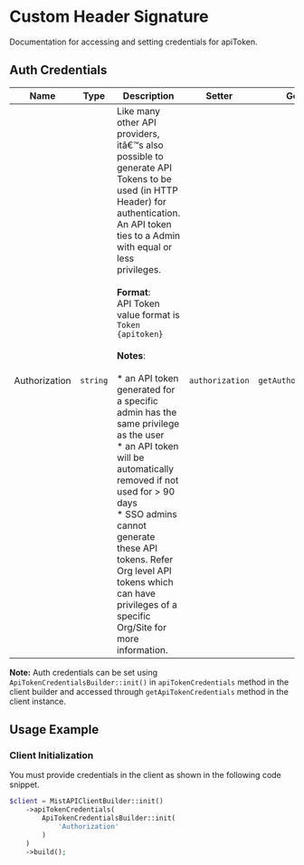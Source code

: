 
# Custom Header Signature



Documentation for accessing and setting credentials for apiToken.

## Auth Credentials

| Name | Type | Description | Setter | Getter |
|  --- | --- | --- | --- | --- |
| Authorization | `string` | Like many other API providers, itâ€™s also possible to generate API Tokens to be used (in HTTP Header) for authentication. An API token ties to a Admin with equal or less privileges.<br><br>**Format**:<br>API Token value format is `Token {apitoken}`<br><br>**Notes**:<br><br>* an API token generated for a specific admin has the same privilege as the user<br>* an API token will be automatically removed if not used for > 90 days<br>* SSO admins cannot generate these API tokens. Refer Org level API tokens which can have privileges of a specific Org/Site for more information. | `authorization` | `getAuthorization()` |



**Note:** Auth credentials can be set using `ApiTokenCredentialsBuilder::init()` in `apiTokenCredentials` method in the client builder and accessed through `getApiTokenCredentials` method in the client instance.

## Usage Example

### Client Initialization

You must provide credentials in the client as shown in the following code snippet.

```php
$client = MistAPIClientBuilder::init()
    ->apiTokenCredentials(
        ApiTokenCredentialsBuilder::init(
            'Authorization'
        )
    )
    ->build();
```


